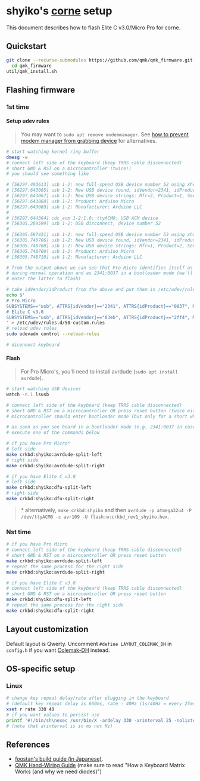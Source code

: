 
# shyiko's [corne](https://github.com/foostan/crkbd) setup

This document describes how to flash Elite C v3.0/Micro Pro for corne.

## Quickstart

```bash
git clone --recurse-submodules https://github.com/qmk/qmk_firmware.git &&
  cd qmk_firmware
util/qmk_install.sh
```

## Flashing firmware

### 1st time

#### Setup udev rules

> You may want to `sudo apt remove modemmanager`. See [how to prevent modem manager from grabbing device](https://askubuntu.com/questions/399263/udev-rules-seem-ignored-can-not-prevent-modem-manager-from-grabbing-device) for alternatives.

```bash
# start watching kernel ring buffer
dmesg -w
# connect left side of the keyboard (keep TRRS cable disconnected)
# short GND & RST on a microcontroller (twice!)
# you should see something like

# [56297.493613] usb 1-2: new full-speed USB device number 52 using xhci_hcd
# [56297.643065] usb 1-2: New USB device found, idVendor=2341, idProduct=0037, bcdDevice= 0.01 # < bootloader mode
# [56297.643067] usb 1-2: New USB device strings: Mfr=2, Product=1, SerialNumber=0
# [56297.643068] usb 1-2: Product: Arduino Micro   
# [56297.643069] usb 1-2: Manufacturer: Arduino LLC
# 
# [56297.644364] cdc_acm 1-2:1.0: ttyACM0: USB ACM device
# [56305.289599] usb 1-2: USB disconnect, device number 52
# 
# [56305.597431] usb 1-2: new full-speed USB device number 53 using xhci_hcd
# [56305.748706] usb 1-2: New USB device found, idVendor=2341, idProduct=8037, bcdDevice= 1.00
# [56305.748708] usb 1-2: New USB device strings: Mfr=1, Product=2, SerialNumber=0
# [56305.748709] usb 1-2: Product: Arduino Micro
# [56305.748710] usb 1-2: Manufacturer: Arduino LLC

# from the output above we can see that Pro Micro identifies itself as 2341:8037 
# during normal operation and as 2341:0037 in a bootloader mode (we'll need to 
# enter the latter to flash)

# take idVendor/idProduct from the above and put them in /etc/udev/rules.d/..., e.g.
echo $'
# Pro Micro
SUBSYSTEMS=="usb", ATTRS{idVendor}=="2341", ATTRS{idProduct}=="0037", MODE:="0666"
# Elite C v3.0
SUBSYSTEMS=="usb", ATTRS{idVendor}=="03eb", ATTRS{idProduct}=="2ff4", MODE:="0666"
' > /etc/udev/rules.d/50-custom.rules
# reload udev rules
sudo udevadm control --reload-rules

# diconnect keyboard
```

#### Flash

> For Pro Micro's, you'll need to install avrdude (`sudo apt install avrdude`).

```bash
# start watching USB devices
watch -n.1 lsusb

# connect left side of the keyboard (keep TRRS cable disconnected)
# short GND & RST on a microcontroller OR press reset button (twice either way!)
# microcontroller should enter bootloader mode (but only for a short while so be quick!)

# as soon as you see board in a bootloader mode (e.g. 2341:0037 in case of Pro Micro)
# execute one of the commands below

# if you have Pro Micro*
# left side
make crkbd:shyiko:avrdude-split-left
# right side
make crkbd:shyiko:avrdude-split-right

# if you have Elite C v3.0
# left side
make crkbd:shyiko:dfu-split-left
# right side
make crkbd:shyiko:dfu-split-right
```

> \* alternatively, `make crkbd:shyiko` and then `avrdude -p atmega32u4 -P /dev/ttyACM0 -c avr109 -U flash:w:crkbd_rev1_shyiko.hex`.

### Nst time        

```bash
# if you have Pro Micro
# connect left side of the keyboard (keep TRRS cable disconnected)
# short GND & RST on a microcontroller OR press reset button
make crkbd:shyiko:avrdude-split-left
# repeat the same process for the right side
make crkbd:shyiko:avrdude-split-right

# if you have Elite C v3.0
# connect left side of the keyboard (keep TRRS cable disconnected)
# short GND & RST on a microcontroller OR press reset button
make crkbd:shyiko:dfu-split-left
# repeat the same process for the right side
make crkbd:shyiko:dfu-split-right
```

## Layout customization

Default layout is Qwerty. Uncomment `#define LAYOUT_COLEMAK_DH` in `config.h` if you
want [Colemak-DH](https://colemakmods.github.io/mod-dh/) instead.

## OS-specific setup

### Linux

```bash
# change key repeat delay/rate after plugging in the keyboard
# (default key repeat delay is 660ms, rate - 40Hz (1s/40Hz = every 25ms))
xset r rate 330 40
# if you want values to persist use 
printf '#!/bin/sh\nexec /usr/bin/X -ardelay 330 -arinterval 25 -nolisten tcp "$@"\n' > ~/.xserverrc
# (note that arinterval is in ms not Hz)
```

## References

- [foostan's build guide (in Japanese)](https://github.com/foostan/crkbd/blob/master/corne-cherry/doc/buildguide_jp.md).
- [QMK Hand-Wiring Guide](https://github.com/qmk/qmk_firmware/blob/master/docs/hand_wire.md) (make sure to read "How a Keyboard Matrix Works (and why we need diodes)")
